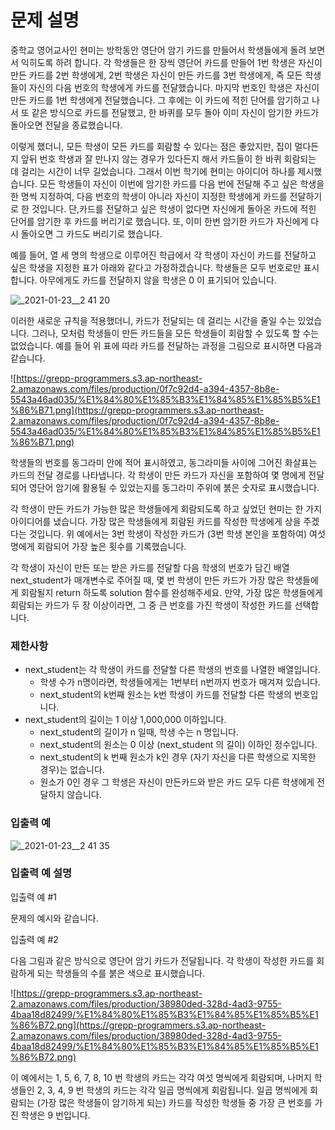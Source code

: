 # **문제 설명**

중학교 영어교사인 현미는 방학동안 영단어 암기 카드를 만들어서 학생들에게 돌려 보면서 익히도록 하려 합니다. 각 학생들은 한 장씩 영단어 카드를 만들어 1번 학생은 자신이 만든 카드를 2번 학생에게, 2번 학생은 자신이 만든 카드를 3번 학생에게, 즉 모든 학생들이 자신의 다음 번호의 학생에게 카드를 전달했습니다. 마지막 번호인 학생은 자신이 만든 카드를 1번 학생에게 전달했습니다. 그 후에는 이 카드에 적힌 단어를 암기하고 나서 또 같은 방식으로 카드를 전달했고, 한 바퀴를 모두 돌아 이미 자신이 암기한 카드가 돌아오면 전달을 종료했습니다.

이렇게 했더니, 모든 학생이 모든 카드를 회람할 수 있다는 점은 좋았지만, 집이 멀다든지 앞뒤 번호 학생과 잘 만나지 않는 경우가 있다든지 해서 카드들이 한 바퀴 회람되는 데 걸리는 시간이 너무 길었습니다. 그래서 이번 학기에 현미는 아이디어 하나를 제시했습니다. 모든 학생들이 자신이 이번에 암기한 카드를 다음 번에 전달해 주고 싶은 학생을 한 명씩 지정하여, 다음 번호의 학생이 아니라 자신이 지정한 학생에게 카드를 전달하기로 한 것입니다. 단,카드를 전달하고 싶은 학생이 없다면 자신에게 돌아온 카드에 적힌 단어를 암기한 후 카드를 버리기로 했습니다. 또, 이미 한번 암기한 카드가 자신에게 다시 돌아오면 그 카드도 버리기로 했습니다.

예를 들어, 열 세 명의 학생으로 이루어진 학급에서 각 학생이 자신이 카드를 전달하고 싶은 학생을 지정한 표가 아래와 같다고 가정하겠습니다. 학생들은 모두 번호로만 표시합니다. 아무에게도 카드를 전달하지 않을 학생은 0 이 표기되어 있습니다.

![_2021-01-23__2 41 20](https://user-images.githubusercontent.com/33803975/105571184-628d4a80-5d91-11eb-92d4-34f24eaed43c.png)


이러한 새로운 규칙을 적용했더니, 카드가 전달되는 데 걸리는 시간을 줄일 수는 있었습니다. 그러나, 모처럼 학생들이 만든 카드들을 모든 학생들이 회람할 수 있도록 할 수는 없었습니다. 예를 들어 위 표에 따라 카드를 전달하는 과정을 그림으로 표시하면 다음과 같습니다.

![https://grepp-programmers.s3.ap-northeast-2.amazonaws.com/files/production/0f7c92d4-a394-4357-8b8e-5543a46ad035/%E1%84%80%E1%85%B3%E1%84%85%E1%85%B5%E1%86%B71.png](https://grepp-programmers.s3.ap-northeast-2.amazonaws.com/files/production/0f7c92d4-a394-4357-8b8e-5543a46ad035/%E1%84%80%E1%85%B3%E1%84%85%E1%85%B5%E1%86%B71.png)

학생들의 번호를 동그라미 안에 적어 표시하였고, 동그라미들 사이에 그어진 화살표는 카드의 전달 경로를 나타냅니다. 각 학생이 만든 카드가 자신을 포함하여 몇 명에게 전달되어 영단어 암기에 활용될 수 있었는지를 동그라미 주위에 붉은 숫자로 표시했습니다.

각 학생이 만든 카드가 가능한 많은 학생들에게 회람되도록 하고 싶었던 현미는 한 가지 아이디어를 냈습니다. 가장 많은 학생들에게 회람된 카드를 작성한 학생에게 상을 주겠다는 것입니다. 위 예에서는 3번 학생이 작성한 카드가 (3번 학생 본인을 포함하여) 여섯 명에게 회람되어 가장 높은 횟수를 기록했습니다.

각 학생이 자신이 만든 또는 받은 카드를 전달할 다음 학생의 번호가 담긴 배열 next_student가 매개변수로 주어질 때, 몇 번 학생이 만든 카드가 가장 많은 학생들에게 회람될지 return 하도록 solution 함수를 완성해주세요. 만약, 가장 많은 학생들에게 회람되는 카드가 두 장 이상이라면, 그 중 큰 번호를 가진 학생이 작성한 카드를 선택합니다.

### 제한사항

- next_student는 각 학생이 카드를 전달할 다른 학생의 번호를 나열한 배열입니다.
    - 학생 수가 n명이라면, 학생들에게는 1번부터 n번까지 번호가 매겨져 있습니다.
    - next_student의 k번째 원소는 k번 학생이 카드를 전달할 다른 학생의 번호입니다.
- next_student의 길이는 1 이상 1,000,000 이하입니다.
    - next_student의 길이가 n 일때, 학생 수는 n 명입니다.
    - next_student의 원소는 0 이상 (next_student 의 길이) 이하인 정수입니다.
    - next_student의 k 번째 원소가 k인 경우 (자기 자신을 다른 학생으로 지목한 경우)는 없습니다.
    - 원소가 0인 경우 그 학생은 자신이 만든카드와 받은 카드 모두 다른 학생에게 전달하지 않습니다.

### 입출력 예

![_2021-01-23__2 41 35](https://user-images.githubusercontent.com/33803975/105571118-95830e80-5d90-11eb-87d4-b4108d6962be.png)


### 입출력 예 설명

입출력 예 #1

문제의 예시와 같습니다.

입출력 예 #2

다음 그림과 같은 방식으로 영단어 암기 카드가 전달됩니다. 각 학생이 작성한 카드를 회람하게 되는 학생들의 수를 붉은 색으로 표시했습니다.

![https://grepp-programmers.s3.ap-northeast-2.amazonaws.com/files/production/38980ded-328d-4ad3-9755-4baa18d82499/%E1%84%80%E1%85%B3%E1%84%85%E1%85%B5%E1%86%B72.png](https://grepp-programmers.s3.ap-northeast-2.amazonaws.com/files/production/38980ded-328d-4ad3-9755-4baa18d82499/%E1%84%80%E1%85%B3%E1%84%85%E1%85%B5%E1%86%B72.png)

이 예에서는 1, 5, 6, 7, 8, 10 번 학생의 카드는 각각 여섯 명씩에게 회람되며, 나머지 학생들인 2, 3, 4, 9 번 학생의 카드는 각각 일곱 명씩에게 회람됩니다. 일곱 명씩에게 회람되는 (가장 많은 학생들이 암기하게 되는) 카드를 작성한 학생들 중 가장 큰 번호를 가진 학생은 9 번입니다.